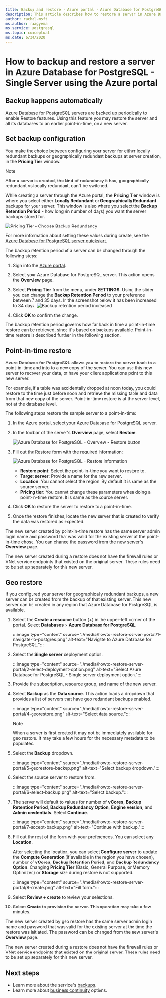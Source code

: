 ```yaml
---
title: Backup and restore - Azure portal - Azure Database for PostgreSQL - Single Server
description: This article describes how to restore a server in Azure Database for PostgreSQL - Single Server using the Azure portal.
author: rachel-msft
ms.author: raagyema
ms.service: postgresql
ms.topic: conceptual
ms.date: 6/30/2020
---
```


# How to backup and restore a server in Azure Database for PostgreSQL - Single Server using the Azure portal

## Backup happens automatically
Azure Database for PostgreSQL servers are backed up periodically to enable Restore features. Using this feature you may restore the server and all its databases to an earlier point-in-time, on a new server.

## Set backup configuration

You make the choice between configuring your server for either locally redundant backups or geographically redundant backups at server creation, in the **Pricing Tier** window.

> [!NOTE]
> After a server is created, the kind of redundancy it has, geographically redundant vs locally redundant, can't be switched.
>

While creating a server through the Azure portal, the **Pricing Tier** window is where you select either **Locally Redundant** or **Geographically Redundant** backups for your server. This window is also where you select the **Backup Retention Period** - how long (in number of days) you want the server backups stored for.

   ![Pricing Tier - Choose Backup Redundancy](./media/howto-restore-server-portal/pricing-tier.png)

For more information about setting these values during create, see the [Azure Database for PostgreSQL server quickstart](quickstart-create-server-database-portal.md).

The backup retention period of a server can be changed through the following steps:
1. Sign into the [Azure portal](https://portal.azure.com/).
2. Select your Azure Database for PostgreSQL server. This action opens the **Overview** page.
3. Select **Pricing Tier** from the menu, under **SETTINGS**. Using the slider you can change the **Backup Retention Period** to your preference between 7 and 35 days.
In the screenshot below it has been increased to 34 days.
![Backup retention period increased](./media/howto-restore-server-portal/3-increase-backup-days.png)

4. Click **OK** to confirm the change.

The backup retention period governs how far back in time a point-in-time restore can be retrieved, since it's based on backups available. Point-in-time restore is described further in the following section. 

## Point-in-time restore
Azure Database for PostgreSQL allows you to restore the server back to a point-in-time and into to a new copy of the server. You can use this new server to recover your data, or have your client applications point to this new server.

For example, if a table was accidentally dropped at noon today, you could restore to the time just before noon and retrieve the missing table and data from that new copy of the server. Point-in-time restore is at the server level, not at the database level.

The following steps restore the sample server to a point-in-time:
1. In the Azure portal, select your Azure Database for PostgreSQL server. 

2. In the toolbar of the server's **Overview** page, select **Restore**.

   ![Azure Database for PostgreSQL - Overview - Restore button](./media/howto-restore-server-portal/2-server.png)

3. Fill out the Restore form with the required information:

   ![Azure Database for PostgreSQL - Restore information](./media/howto-restore-server-portal/3-restore.png)
   - **Restore point**: Select the point-in-time you want to restore to.
   - **Target server**: Provide a name for the new server.
   - **Location**: You cannot select the region. By default it is same as the source server.
   - **Pricing tier**: You cannot change these parameters when doing a point-in-time restore. It is same as the source server. 

4. Click **OK** to restore the server to restore to a point-in-time. 

5. Once the restore finishes, locate the new server that is created to verify the data was restored as expected.

The new server created by point-in-time restore has the same server admin login name and password that was valid for the existing server at the point-in-time chose. You can change the password from the new server's **Overview** page.

The new server created during a restore does not have the firewall rules or VNet service endpoints that existed on the original server. These rules need to be set up separately for this new server.

## Geo restore

If you configured your server for geographically redundant backups, a new server can be created from the backup of that existing server. This new server can be created in any region that Azure Database for PostgreSQL is available.  

1. Select the **Create a resource** button (+) in the upper-left corner of the portal. Select **Databases** > **Azure Database for PostgreSQL**.

   :::image type="content" source="./media/howto-restore-server-portal/1-navigate-to-postgres.png" alt-text="Navigate to Azure Database for PostgreSQL.":::

2. Select the **Single server** deployment option.

   :::image type="content" source="./media/howto-restore-server-portal/2-select-deployment-option.png" alt-text="Select Azure Database for PostgreSQL - Single server deployment option.":::
 
3. Provide the subscription, resource group, and name of the new server. 

4. Select **Backup** as the **Data source**. This action loads a dropdown that provides a list of servers that have geo redundant backups enabled.
   
   :::image type="content" source="./media/howto-restore-server-portal/4-georestore.png" alt-text="Select data source.":::
    
   > [!NOTE]
   > When a server is first created it may not be immediately available for geo restore. It may take a few hours for the necessary metadata to be populated.
   >

5. Select the **Backup** dropdown.
   
   :::image type="content" source="./media/howto-restore-server-portal/5-georestore-backup.png" alt-text="Select backup dropdown.":::

6. Select the source server to restore from.
   
   :::image type="content" source="./media/howto-restore-server-portal/6-select-backup.png" alt-text="Select backup.":::

7. The server will default to values for number of **vCores**, **Backup Retention Period**, **Backup Redundancy Option**, **Engine version**, and **Admin credentials**. Select **Continue**. 
   
   :::image type="content" source="./media/howto-restore-server-portal/7-accept-backup.png" alt-text="Continue with backup.":::

8. Fill out the rest of the form with your preferences. You can select any **Location**.

    After selecting the location, you can select **Configure server** to update the **Compute Generation** (if available in the region you have chosen), number of **vCores**, **Backup Retention Period**, and **Backup Redundancy Option**. Changing **Pricing Tier** (Basic, General Purpose, or Memory Optimized) or **Storage** size during restore is not supported.

   :::image type="content" source="./media/howto-restore-server-portal/8-create.png" alt-text="Fill form."::: 

9. Select **Review + create** to review your selections. 

10. Select **Create** to provision the server. This operation may take a few minutes.

The new server created by geo restore has the same server admin login name and password that was valid for the existing server at the time the restore was initiated. The password can be changed from the new server's **Overview** page.

The new server created during a restore does not have the firewall rules or VNet service endpoints that existed on the original server. These rules need to be set up separately for this new server.


## Next steps
- Learn more about the service's [backups](concepts-backup.md).
- Learn more about [business continuity](concepts-business-continuity.md) options.
